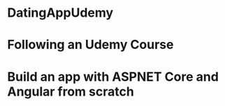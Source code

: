 # DatingAppUdemy
# Following an Udemy Course 
# Build an app with ASPNET Core and Angular from scratch 